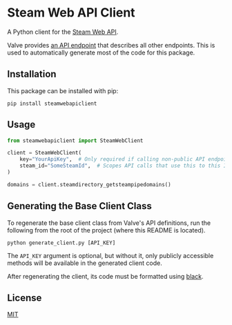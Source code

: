 # Steam Web API Client

A Python client for the [Steam Web API](https://developer.valvesoftware.com/wiki/Steam_Web_API).

Valve provides [an API endpoint](http://api.steampowered.com/ISteamWebAPIUtil/GetSupportedAPIList/v0001/)
that describes all other endpoints. This is used to automatically
generate most of the code for this package.

## Installation

This package can be installed with pip:

```shell
pip install steamwebapiclient
```

## Usage

```python
from steamwebapiclient import SteamWebClient

client = SteamWebClient(
    key="YourApiKey",  # Only required if calling non-public API endpoints.
    steam_id="SomeSteamId",  # Scopes API calls that use this to this ID.
)

domains = client.steamdirectory_getsteampipedomains()
```

## Generating the Base Client Class

To regenerate the base client class from Valve's API definitions, run
the following from the root of the project (where this README is
located).

```shell
python generate_client.py [API_KEY]
```

The `API_KEY` argument is optional, but without it, only publicly
accessible methods will be available in the generated client code.

After regenerating the client, its code must be formatted using
[black](https://black.readthedocs.io/en/stable/index.html).

## License

[MIT](https://choosealicense.com/licenses/mit/)
